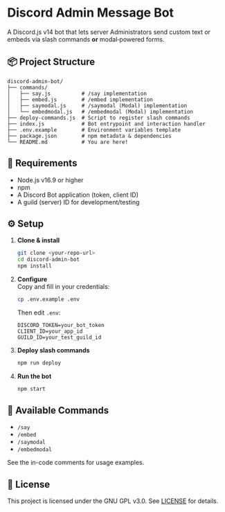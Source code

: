 # Discord Admin Message Bot

A Discord.js v14 bot that lets server Administrators send custom text or embeds via slash commands **or** modal‑powered forms.

## 📦 Project Structure

```
discord-admin-bot/
├── commands/
│   ├── say.js          # /say implementation
│   ├── embed.js        # /embed implementation
│   ├── saymodal.js     # /saymodal (Modal) implementation
│   └── embedmodal.js   # /embedmodal (Modal) implementation
├── deploy-commands.js  # Script to register slash commands
├── index.js            # Bot entrypoint and interaction handler
├── .env.example        # Environment variables template
├── package.json        # npm metadata & dependencies
└── README.md           # You are here!
```

## 🔧 Requirements

- Node.js v16.9 or higher  
- npm  
- A Discord Bot application (token, client ID)  
- A guild (server) ID for development/testing

## ⚙️ Setup

1. **Clone & install**  
   ```bash
   git clone <your-repo-url>
   cd discord-admin-bot
   npm install
   ```

2. **Configure**  
   Copy and fill in your credentials:
   ```bash
   cp .env.example .env
   ```
   Then edit `.env`:
   ```
   DISCORD_TOKEN=your_bot_token
   CLIENT_ID=your_app_id
   GUILD_ID=your_test_guild_id
   ```

3. **Deploy slash commands**  
   ```bash
   npm run deploy
   ```

4. **Run the bot**  
   ```bash
   npm start
   ```

## 📝 Available Commands

- `/say`  
- `/embed`  
- `/saymodal`  
- `/embedmodal`  

See the in-code comments for usage examples.

## 📜 License

This project is licensed under the GNU GPL v3.0. See [LICENSE](./LICENSE) for details.
